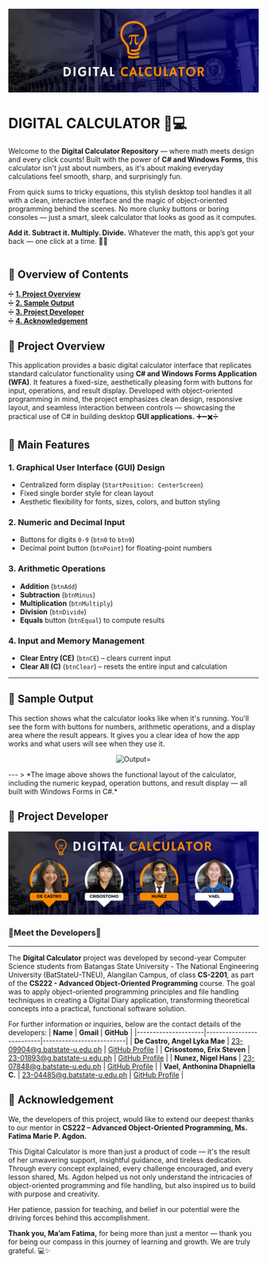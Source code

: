 <p align="center">
   <img src="ReadMe/3.png" alt="Developer="max-width: 100%; height: auto;">
</p>

# DIGITAL CALCULATOR 🧮💻
Welcome to the **Digital Calculator Repository** — where math meets design and every click counts! Built with the power of **C# and Windows Forms**, this calculator isn't just about numbers, as it's about making everyday calculations feel smooth, sharp, and surprisingly fun.

From quick sums to tricky equations, this stylish desktop tool handles it all with a clean, interactive interface and the magic of object-oriented programming behind the scenes. No more clunky buttons or boring consoles — just a smart, sleek calculator that looks as good as it computes.

**Add it. Subtract it. Multiply. Divide.**
Whatever the math, this app’s got your back — one click at a time. 🎯💡
<br>
<br>

## 🔢 Overview of Contents
➗ [**1. Project Overview**](#proj_overview)  
➗ [**2. Sample Output**](#proj_output)   
➗ [**3. Project Developer**](#proj_developer)  
➗ [**4. Acknowledgement**](#proj_acknowledge) 
<br>


## <a id = "proj_overview"> 🔢 Project Overview </a> 
This application provides a basic digital calculator interface that replicates standard calculator functionality using **C# and Windows Forms Application (WFA)**. It features a fixed-size, aesthetically pleasing form with buttons for input, operations, and result display. Developed with object-oriented programming in mind, the project emphasizes clean design, responsive layout, and seamless interaction between controls — showcasing the practical use of C# in building desktop **GUI applications.** ➕➖✖️➗

## 🌟 Main Features

### 1. Graphical User Interface (GUI) Design
- Centralized form display (`StartPosition: CenterScreen`)
- Fixed single border style for clean layout
- Aesthetic flexibility for fonts, sizes, colors, and button styling

### 2. Numeric and Decimal Input
- Buttons for digits `0-9` (`btn0` to `btn9`)
- Decimal point button (`btnPoint`) for floating-point numbers

### 3. Arithmetic Operations
- **Addition** (`btnAdd`)
- **Subtraction** (`btnMinus`)
- **Multiplication** (`btnMultiply`)
- **Division** (`btnDivide`)
- **Equals** button (`btnEqual`) to compute results

### 4. Input and Memory Management
- **Clear Entry (CE)** (`btnCE`) – clears current input
- **Clear All (C)** (`btnClear`) – resets the entire input and calculation

---

## <a id = "proj_output"> 🔢 Sample Output </a> 
This section shows what the calculator looks like when it's running. You'll see the form with buttons for numbers, arithmetic operations, and a display area where the result appears. It gives you a clear idea of how the app works and what users will see when they use it.
<p align="center">
   <img src="ReadMe/5.png" alt="Output="max-width: 100%; height: auto;">
</p>
---
> *The image above shows the functional layout of the calculator, including the numeric keypad, operation buttons, and result display — all built with Windows Forms in C#.*

## <a id = "proj_developer"> 🔢 Project Developer </a> 
<p align="center">
   <img src="ReadMe/4.png" alt="Developer="max-width: 100%; height: auto;">
</p>

### 🌟Meet the Developers🌟
---

The **Digital Calculator** project was developed by second-year Computer Science students from Batangas State University - The National Engineering University (BatStateU-TNEU), Alangilan Campus,  of class **CS-2201**, as part of the **CS222 - Advanced Object-Oriented Programming** course. The goal was to apply object-oriented programming principles and file handling techniques in creating a Digital Diary application, transforming theoretical concepts into a practical, functional software solution.

For further information or inquiries, below are the contact details of the developers:
| **Name**            | **Gmail**                | **GitHub**               |
|---------------------|--------------------------|--------------------------|
| **De Castro, Angel Lyka Mae**    | 23-09904@g.batstate-u.edu.ph     | [GitHub Profile](https://github.com/Decastro122604) |
| **Crisostomo, Erix Steven**    | 23-01893@g.batstate-u.edu.ph     | [GitHub Profile](https://github.com/developer2) |
| **Nunez, Nigel Hans**    | 23-07848@g.batstate-u.edu.ph    | [GitHub Profile](https://github.com/NigelHans) |
| **Vael, Anthonina Dhapniella C.**   | 23-04485@g.batstate-u.edu.ph     | [GitHub Profile](https://github.com/andavael) |
<br>

## <a id = "proj_acknowledge"> 🔢 Acknowledgement </a> 
We, the developers of this project, would like to extend our deepest thanks to our mentor in **CS222 – Advanced Object-Oriented Programming, Ms. Fatima Marie P. Agdon.**

This Digital Calculator is more than just a product of code — it's the result of her unwavering support, insightful guidance, and tireless dedication. Through every concept explained, every challenge encouraged, and every lesson shared, Ms. Agdon helped us not only understand the intricacies of object-oriented programming and file handling, but also inspired us to build with purpose and creativity.

Her patience, passion for teaching, and belief in our potential were the driving forces behind this accomplishment. 

**Thank you, Ma’am Fatima,** for being more than just a mentor — thank you for being our compass in this journey of learning and growth. We are truly grateful. 💻✨
<br>
